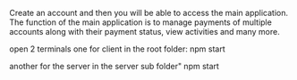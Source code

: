 Create an account and then you will be able to access the main application.
The function of the main application is to manage payments of multiple accounts along with their payment status, view activities and many more.

open 2 terminals
one for client in the root folder: npm start

another for the server in the server sub folder" npm start

